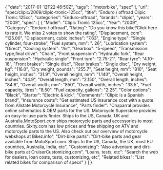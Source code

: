 {
    "date": "2017-01-12T22:46:50Z",
    "tags": [
        "motorbike",
        "spec"
    ],
    "url": "spec\/clipic\/2009\/clipic-tronic-125cc",
    "title": "Enduro \/ offroad Clipic Tronic 125cc",
    "categories": "Enduro-offroad",
    "brands": "clipic",
    "years": "2009",
    "spec": [
        {
            "Model": "Clipic Tronic 125cc",
            "Year": "2009",
            "Category": "Enduro \/ offroad",
            "Rating": "Do you know this bike?Click here to rate it. We miss 2 votes to show the rating",
            "Displacement, ccm": "125.00",
            "Displacement, cubic inches": "7.63",
            "Engine type": "Single cylinder, four-stroke",
            "Fuel system, mm": ". 26",
            "Lubrication system": "Direct",
            "Cooling system": "Air",
            "Gearbox": "5-speed",
            "Transmission type,final drive": "Chain",
            "Front suspension": "Hydraulic fork",
            "Rear suspension": "Hydraulic single",
            "Front tyre": "2.75-21",
            "Rear tyre": "4.10-18",
            "Front brakes": "Single disc",
            "Rear brakes": "Single disc",
            "Dry weight, kg": "116.0",
            "Dry weight, pounds": "255.7",
            "Seat height, mm": "810",
            "Seat height, inches": "31.9",
            "Overall height, mm": "1.140",
            "Overall height, inches": "44.9",
            "Overall length, mm": "2.150",
            "Overall length, inches": "84.6",
            "Overall width, mm": "850",
            "Overall width, inches": "33.5",
            "Fuel capacity, litres": "8.50",
            "Fuel capacity, gallons": "2.25",
            "Color options": "Black",
            "Starter": "Electric & kick",
            "Comments": "Clipic is a Spanish brand",
            "Insurance costs": "Get estimated US insurance cost with a quote from Allstate Motorcycle Insurance",
            "Parts finder": "Chaparral provides online schematics & OEM parts for the US.   Motorcycle Superstore provides an easy-to-use parts finder. Ships to the US, Canada, UK and Australia.MotoSport.com ships motorcycle parts and accessories to most countries.    Sixity.com has low prices and free shipping on ATV and motorcycle parts to the US. Also check out our overview of motorcycle webshops at Bikez.info",
            "Dirt-bike parts": "Dirt-bike parts and gear available from MotoSport.com. Ships to the US, Canada, the UK, most EU countries, Australia, India, etc",
            "Customizing": "Also adventure and dirt-bike parts at CruiserCustomizing.com",
            "Loans, tests, etc": "Search the web for dealers, loan costs, tests, customizing, etc",
            "Related bikes": "List related bikes for comparison of specs"
        }
    ]
}